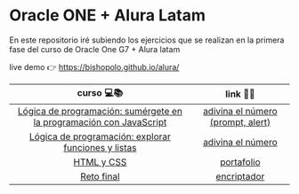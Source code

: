 # Oracle ONE + Alura Latam

En este repositorio iré subiendo los ejercicios que se realizan en la primera fase del curso de Oracle One G7 + Alura latam

live demo 👉 https://bishopolo.github.io/alura/

|                                                                              curso 💻📚                                                                               |                                  link 🔗🔗                                  |
| :-------------------------------------------------------------------------------------------------------------------------------------------------------------------: | :-------------------------------------------------------------------------: |
| [Lógica de programación: sumérgete en la programación con JavaScript](https://www.aluracursos.com/curso-online-logica-programacion-sumergete-programacion-javascript) | [adivina el número (prompt, alert)](./fase1/module1/guessNumber/index.html) |
|             [Lógica de programación: explorar funciones y listas](https://www.aluracursos.com/curso-online-logica-programacion-explorar-funciones-listas)             |         [adivina el número](./fase1/module2/guessNumber/index.html)         |
|                                     [HTML y CSS](https://app.aluracursos.com/course/html-css-desarrollo-estructura-archivos-tags)                                     |             [portafolio](./fase1/module3/portafolio/index.html)             |
|                                             [Reto final](https://app.aluracursos.com/course/challenge-encriptador-texto)                                              |                 [encriptador](./fase1/encryptor/index.html)                 |
